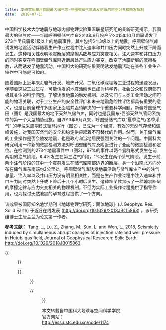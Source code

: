 ```yaml
---
title: 本研究组揭示我国最大储气库—呼图壁储气库诱发地震的时空分布和触发机制
date:  2018-07-16
---
```

中国科学技术大学地震与地球内部物理实验室温联星研究组的最新研究揭示，我国最大的储气库——新疆呼图壁储气库自2013年6月投产至2015年10月期间诱发了273个里氏震级1级以上的地震事件，其中包括5个3级以上的地震。呼图壁储气库诱发的地震活动伴随着生产作业过程中注入速率和井口压力同时突然上升或下降而发生。这种相关性表明地震断层的摩擦系数与应力突变相关，注入速率和井口压力的同时突变在呼图壁储气库附近断层处产生应力突变，改变了地震断层的摩擦系数，从而诱发了地震活动。中国科大的研究结果表明诱发地震活动在某些工业生产操作中可能是可控的。

随着国际上近年来页岩气开发、地热开采、二氧化碳深埋等工业过程的迅速发展，伴随着这些工业过程，可能诱发的地震活动也已成为科学界、社会公众和政府部门极其关注的科学问题。了解诱发地震的触发机制、以及它们与人类工业活动之间可能的物理关联，对于工业生产的安全性评价和未来地震危险性评估都具有重要的意义，也是目前全球许多国家正面临并亟待解决的一个重要科学问题。新疆呼图壁气田（图1）是我国最大的地下天然气储气库，同时也是我国东-西部天然气管网系统中的第一个大型辅助设施。自2013年6月以来，呼图壁储气库以“夏季注气/冬季采气” 的年注采周期模式循环运行（图2），已成为一个经济、有效的天然气存储和调峰设施，对我国天然气的安全和稳定供应起着不可替代的作用。然而，关于储气库的工业操作是否会触发地震，也是政府和当地居民强烈关注的一个问题。中国科大研究利用一种新的微震检测方法对呼图壁储气库及附近进行了全面的微震检测和定位。在检测到的273个地震事件中（图3），97%的事件以两个震群形式发生在前两期的注气阶段，0.4%发生在第三注气阶段，1%发生在两个采气阶段。发生于前两个注气阶段的其中一个震群发生在储气库南部边界的断层，另一个沿南北方向分布在储气库东南端约2公里处。呼图壁储气库诱发地震活动与储气库生产中的注气总量、注入率以及井口压力没有明显相关性，而是在生产作业过程中注入速率和井口压力同时突然上升或下降后十几个小时后发生。这种相关性揭示了一种地震断层的摩擦定律与应力突变相关的物理机制，不但为实际工业操作过程提供了指导作用，也为探讨天然地震的孕育过程提供了一个方向。

该成果被国际知名地学期刊《地球物理学研究：固体地球》(J. Geophys. Res. Solid Earth) 于近日在线发表 (http://doi.org/10.1029/2018JB015863) 。该研究组博士生唐兰兰为论文第一作者。


**参考文献：**
Tang, L., Lu, Z., Zhang, M., Sun, L. and Wen, L., 2018, Seismicity induced by simultaneous abrupt changes of injection rate and well pressure in Hutubi gas field, Journal of Geophysical Research: Solid Earth, http://doi.org/10.1029/2018JB015863 

{{<figure src="Fig1.jpg" caption="图1 呼图壁储气库总集气站。">}}

{{<figure src="Fig2.jpg" caption="图2 呼图壁储气库注采井的空间分布及该气田的注采历史。a图中红色方框区域是呼图壁储气库位置，红色三角形为微震检测时用到的台站，灰色线为断层；a图中右侧内置图为呼图壁储气库（红线区域）中气井分布图，以圆圈表示气井（东部为蓝色、西部为红色），灰色线为断层；a图中左侧内置图为中国区域地图，其中红色方框为a图在中国区域地图中的位置。b图为呼图壁储气库自2013年6月9日至2015年10月22日的注采历史，Ⅰi 和Ⅰe分别代表在第一个年生产循环的注气期和采气期，Ⅱi和Ⅱe分别代表在第二个年生产循环的注气期和采气期，Ⅲi代表在第三个年生产循环的注气期.">}}

{{<figure src="Fig3.jpg" caption="图3 2013年6月9日至2015年10月22日检测到的呼图壁储气库附近地震事件的空间分布。(a, c, e)图为3个注入阶段的地震分布图，(b, d)为2个采气阶段的地震分布图，而(f)为整个时间段的地震分布。图中红色和蓝色实心圈分别代表西部和东部区域的生产井（颜色和图2相对应），图中五角星代表地震；蓝色线和红色线分别是呼图壁储气库边界和断层。">}}

本文转载自中国科大地球与空间科学学院官方网站：http://ess.ustc.edu.cn/node/1174
